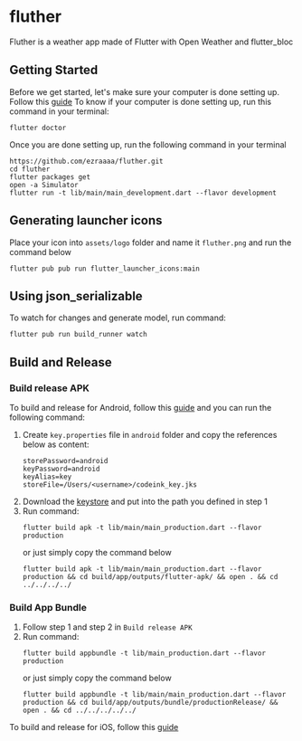 # fluther

Fluther is a weather app made of Flutter with Open Weather and flutter_bloc

## Getting Started

Before we get started, let's make sure your computer is done setting up. Follow this [guide](https://flutter.io/get-started/install/)
To know if your computer is done setting up, run this command in your terminal:
```
flutter doctor
```

Once you are done setting up, run the following command in your terminal

```
https://github.com/ezraaaa/fluther.git
cd fluther
flutter packages get
open -a Simulator
flutter run -t lib/main/main_development.dart --flavor development
```

## Generating launcher icons

Place your icon into `assets/logo` folder and name it `fluther.png` and run the command below
```
flutter pub pub run flutter_launcher_icons:main
```

## Using json_serializable
To watch for changes and generate model, run command:
```
flutter pub run build_runner watch
```

## Build and Release
### Build release APK
To build and release for Android, follow this [guide](https://flutter.io/android-release/) and you can run the following command:

1. Create `key.properties` file in `android` folder and copy the references below as content:
    ```
    storePassword=android
    keyPassword=android
    keyAlias=key
    storeFile=/Users/<username>/codeink_key.jks
    ```
2. Download the [keystore](https://drive.google.com/open?id=1Wp3UCZkx33D2j6PHi-mlDV3A5Pdm-5YH) and put into the path you defined in step 1
3. Run command:
    ```
    flutter build apk -t lib/main/main_production.dart --flavor production
    ```
    or just simply copy the command below
    ```
    flutter build apk -t lib/main/main_production.dart --flavor production && cd build/app/outputs/flutter-apk/ && open . && cd ../../../../
    ```

### Build App Bundle
1. Follow step 1 and step 2 in `Build release APK`
2. Run command:
    ```
    flutter build appbundle -t lib/main_production.dart --flavor production
    ```
    or just simply copy the command below
    ```
    flutter build appbundle -t lib/main/main_production.dart --flavor production && cd build/app/outputs/bundle/productionRelease/ && open . && cd ../../../../../
    ```

To build and release for iOS, follow this [guide](https://flutter.io/ios-release/)